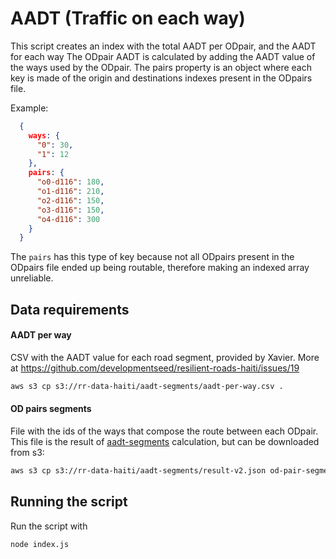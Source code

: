 # AADT (Traffic on each way)

This script creates an index with the total AADT per ODpair, and the AADT for each way
The ODpair AADT is calculated by adding the AADT value of the ways used by the ODpair.
The pairs property is an object where each key is made of the origin and destinations indexes present in the ODpairs file.

Example:
```json
  {
    ways: {
      "0": 30,
      "1": 12
    },
    pairs: {
      "o0-d116": 180,
      "o1-d116": 210,
      "o2-d116": 150,
      "o3-d116": 150,
      "o4-d116": 300
    }
  }
```
The `pairs` has this type of key because not all ODpairs present in the ODpairs file ended up being routable, therefore making an indexed array unreliable.

## Data requirements

#### AADT per way
CSV with the AADT value for each road segment, provided by Xavier.
More at https://github.com/developmentseed/resilient-roads-haiti/issues/19

```bash
aws s3 cp s3://rr-data-haiti/aadt-segments/aadt-per-way.csv .
```


#### OD pairs segments
File with the ids of the ways that compose the route between each ODpair.
This file is the result of [aadt-segments](../aadt-segments/README.md) calculation, but can be downloaded from s3:

```bash
aws s3 cp s3://rr-data-haiti/aadt-segments/result-v2.json od-pair-segments.json
```

## Running the script
Run the script with

```
node index.js
```
